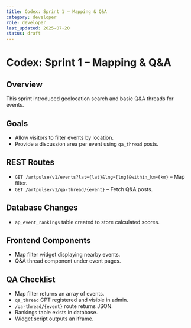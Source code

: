```yaml
---
title: Codex: Sprint 1 – Mapping & Q&A
category: developer
role: developer
last_updated: 2025-07-20
status: draft
---
```

# Codex: Sprint 1 – Mapping & Q&A

## Overview
This sprint introduced geolocation search and basic Q&A threads for events.

## Goals
- Allow visitors to filter events by location.
- Provide a discussion area per event using `qa_thread` posts.

## REST Routes
- `GET /artpulse/v1/events?lat={lat}&lng={lng}&within_km={km}` – Map filter.
- `GET /artpulse/v1/qa-thread/{event}` – Fetch Q&A posts.

## Database Changes
- `ap_event_rankings` table created to store calculated scores.

## Frontend Components
- Map filter widget displaying nearby events.
- Q&A thread component under event pages.

## QA Checklist
- Map filter returns an array of events.
- `qa_thread` CPT registered and visible in admin.
- `/qa-thread/{event}` route returns JSON.
- Rankings table exists in database.
- Widget script outputs an iframe.
